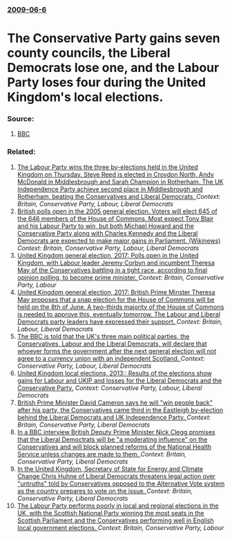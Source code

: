 ### [2009-06-6](/news/2009/06/6/index.md)

#  The Conservative Party gains seven county councils, the Liberal Democrats lose one, and the Labour Party loses four during the United Kingdom's local elections. 




### Source:

1. [BBC](http://news.bbc.co.uk/2/shared/bsp/hi/elections/local_council/09/html/region_999999.stm)

### Related:

1. [The Labour Party wins the three by-elections held in the United Kingdom on Thursday. Steve Reed is elected in Croydon North, Andy McDonald in Middlesbrough and Sarah Champion in Rotherham. The UK Independence Party achieve second place in Middlesbrough and Rotherham, beating the Conservatives and Liberal Democrats. ](/news/2012/11/30/the-labour-party-wins-the-three-by-elections-held-in-the-united-kingdom-on-thursday-steve-reed-is-elected-in-croydon-north-andy-mcdonald-i.md) _Context: Britain, Conservative Party, Labour, Liberal Democrats_
2. [ British polls open in the 2005 general election. Voters will elect 645 of the 646 members of the House of Commons. Most expect Tony Blair and his Labour Party to win, but both Michael Howard and the Conservative Party along with Charles Kennedy and the Liberal Democrats are expected to make major gains in Parliament. (Wikinews) ](/news/2005/05/5/british-polls-open-in-the-2005-general-election-voters-will-elect-645-of-the-646-members-of-the-house-of-commons-most-expect-tony-blair-a.md) _Context: Britain, Conservative Party, Labour, Liberal Democrats_
3. [United Kingdom general election, 2017: Polls open in the United Kingdom, with Labour leader Jeremy Corbyn and incumbent Theresa May of the Conservatives battling in a tight race, according to final opinion polling, to become prime minister. ](/news/2017/06/8/united-kingdom-general-election-2017-polls-open-in-the-united-kingdom-with-labour-leader-jeremy-corbyn-and-incumbent-theresa-may-of-the-c.md) _Context: Britain, Conservative Party, Labour_
4. [United Kingdom general election, 2017: British Prime Minster Theresa May proposes that a snap election for the House of Commons will be held on the 8th of June. A two-thirds majority of the House of Commons is needed to approve this, eventually tomorrow. The Labour and Liberal Democrats party leaders have expressed their support. ](/news/2017/04/18/united-kingdom-general-election-2017-british-prime-minster-theresa-may-proposes-that-a-snap-election-for-the-house-of-commons-will-be-held.md) _Context: Britain, Labour, Liberal Democrats_
5. [The BBC is told that the UK's three main political parties, the Conservatives, Labour and the Liberal Democrats, will declare that whoever forms the government after the next general election will not agree to a currency union with an independent Scotland. ](/news/2014/02/12/the-bbc-is-told-that-the-uk-s-three-main-political-parties-the-conservatives-labour-and-the-liberal-democrats-will-declare-that-whoever-f.md) _Context: Conservative Party, Labour, Liberal Democrats_
6. [United Kingdom local elections, 2013:: Results of the elections show gains for Labour and UKIP and losses for the Liberal Democrats and the Conservative Party.](/news/2013/05/3/united-kingdom-local-elections-2013-results-of-the-elections-show-gains-for-labour-and-ukip-and-losses-for-the-liberal-democrats-and-the.md) _Context: Conservative Party, Labour, Liberal Democrats_
7. [British Prime Minister David Cameron says he will "win people back" after his party, the Conservatives came third in the Eastleigh by-election behind the Liberal Democrats and UK Independence Party. ](/news/2013/03/1/british-prime-minister-david-cameron-says-he-will-win-people-back-after-his-party-the-conservatives-came-third-in-the-eastleigh-by-electi.md) _Context: Britain, Conservative Party, Liberal Democrats_
8. [In a BBC interview British Deputy Prime Minister Nick Clegg promises that the Liberal Democtrats will be "a moderating influence" on the Conservatives and will block planned reforms of the National Health Service unless changes are made to them. ](/news/2011/05/8/in-a-bbc-interview-british-deputy-prime-minister-nick-clegg-promises-that-the-liberal-democtrats-will-be-a-moderating-influence-on-the-con.md) _Context: Britain, Conservative Party, Liberal Democrats_
9. [In the United Kingdom, Secretary of State for Energy and Climate Change Chris Huhne of Liberal Democrats threatens legal action over "untruths" told by Conservatives opposed to the Alternative Vote system as the country prepares to vote on the issue. ](/news/2011/04/24/in-the-united-kingdom-secretary-of-state-for-energy-and-climate-change-chris-huhne-of-liberal-democrats-threatens-legal-action-over-untrut.md) _Context: Britain, Conservative Party, Liberal Democrats_
10. [ The Labour Party performs poorly in local and regional elections in the UK, with the Scottish National Party winning the most seats in the Scottish Parliament and the Conservatives performing well in English local government elections. ](/news/2007/05/4/the-labour-party-performs-poorly-in-local-and-regional-elections-in-the-uk-with-the-scottish-national-party-winning-the-most-seats-in-the.md) _Context: Britain, Conservative Party, Labour_
